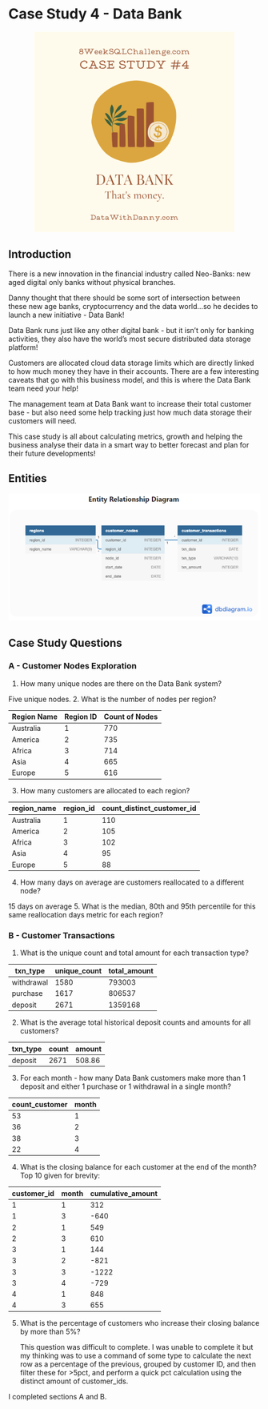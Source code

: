 # Case Study 4 - Data Bank
<div align="center">
<img src ="https://github.com/lion-star-gold/8-week-SQL-challenge/blob/main/Case%20Study%204%20-%20Data%20Bank/4_main_image.png" width="400">
</div>

## Introduction
There is a new innovation in the financial industry called Neo-Banks: new aged digital only banks without physical branches.

Danny thought that there should be some sort of intersection between these new age banks, cryptocurrency and the data world…so he decides to launch a new initiative - Data Bank!

Data Bank runs just like any other digital bank - but it isn’t only for banking activities, they also have the world’s most secure distributed data storage platform!

Customers are allocated cloud data storage limits which are directly linked to how much money they have in their accounts. There are a few interesting caveats that go with this business model, and this is where the Data Bank team need your help!

The management team at Data Bank want to increase their total customer base - but also need some help tracking just how much data storage their customers will need.

This case study is all about calculating metrics, growth and helping the business analyse their data in a smart way to better forecast and plan for their future developments!

## Entities
<img src = "https://github.com/lion-star-gold/8-week-SQL-challenge/blob/main/Case%20Study%204%20-%20Data%20Bank/ERD.PNG">

## Case Study Questions
### A - Customer Nodes Exploration
1. How many unique nodes are there on the Data Bank system?
   
Five unique nodes.
2. What is the number of nodes per region?
   
| Region Name | Region ID | Count of Nodes |
|-------------|-----------|----------------|
| Australia   | 1         | 770            |
| America     | 2         | 735            |
| Africa      | 3         | 714            |
| Asia        | 4         | 665            |
| Europe      | 5         | 616            |

3. How many customers are allocated to each region? 

|region_name|	region_id|	count_distinct_customer_id|
|-----------|----------|----------------------------|
|Australia|	1	|110|
|America|	2	|105|
|Africa|	3	|102|
|Asia|	4	|95|
|Europe|	5|	88|
4. How many days on average are customers reallocated to a different node?

15 days on average
5. What is the median, 80th and 95th percentile for this same reallocation days metric for each region?

### B - Customer Transactions
1. What is the unique count and total amount for each transaction type?

| txn_type   | unique_count | total_amount |
|------------|--------------|--------------|
| withdrawal | 1580         | 793003       |
| purchase   | 1617         | 806537       |
| deposit    | 2671         | 1359168      |
2. What is the average total historical deposit counts and amounts for all customers?

| txn_type   | count | amount |
|------------|-------|--------|
| deposit    | 2671  | 508.86 |
3. For each month - how many Data Bank customers make more than 1 deposit and either 1 purchase or 1 withdrawal in a single month?
 
| count_customer | month |
|----------------|-------|
| 53             | 1     |
| 36             | 2     |
| 38             | 3     |
| 22             | 4     |
4. What is the closing balance for each customer at the end of the month?
Top 10 given for brevity:

| customer_id | month | cumulative_amount |
|-------------|-------|-------------------|
| 1           | 1     | 312               |
| 1           | 3     | -640              |
| 2           | 1     | 549               |
| 2           | 3     | 610               |
| 3           | 1     | 144               |
| 3           | 2     | -821              |
| 3           | 3     | -1222             |
| 3           | 4     | -729              |
| 4           | 1     | 848               |
| 4           | 3     | 655               |
5. What is the percentage of customers who increase their closing balance by more than 5%?

   This question was difficult to complete. I was unable to complete it but my thinking was to use a command of some type to calculate the next row as a percentage of the previous, grouped by customer ID, and then filter these for >5pct, and perform a quick pct calculation using the distinct amount of customer_ids.

I completed sections A and B.
